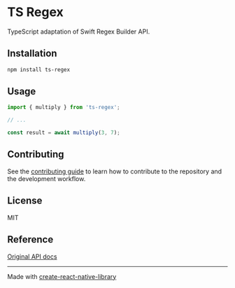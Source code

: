 # TS Regex

TypeScript adaptation of Swift Regex Builder API.

## Installation

```sh
npm install ts-regex
```

## Usage

```js
import { multiply } from 'ts-regex';

// ...

const result = await multiply(3, 7);
```

## Contributing

See the [contributing guide](CONTRIBUTING.md) to learn how to contribute to the repository and the development workflow.

## License

MIT

## Reference

[Original API docs](https://developer.apple.com/documentation/regexbuilder)

---

Made with [create-react-native-library](https://github.com/callstack/react-native-builder-bob)
